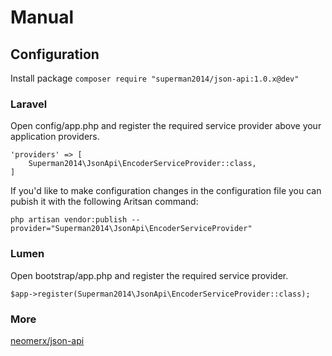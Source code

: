 # Manual

## Configuration

Install package `composer require "superman2014/json-api:1.0.x@dev"`

### Laravel

Open config/app.php and register the required service provider above your application providers.

```
'providers' => [
    Superman2014\JsonApi\EncoderServiceProvider::class,
]
```
If you'd like to make configuration changes in the configuration file you can pubish it with the following Aritsan command:

```
php artisan vendor:publish --provider="Superman2014\JsonApi\EncoderServiceProvider"
```

### Lumen

Open bootstrap/app.php and register the required service provider.

```
$app->register(Superman2014\JsonApi\EncoderServiceProvider::class);
```

### More
[neomerx/json-api](https://github.com/neomerx/json-api/wiki)
